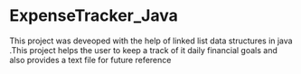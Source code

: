 # ExpenseTracker_Java
This project was deveoped with the help of linked list  data structures in java .This project helps the user to keep a track of it daily financial goals and also provides a text file for future reference  
